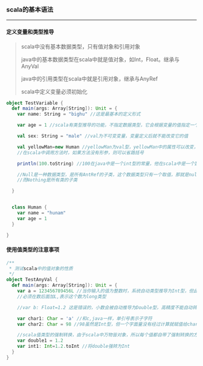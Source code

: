 ### scala的基本语法

***

#### 定义变量和类型推导

> scala中没有基本数据类型，只有值对象和引用对象
>
> java中的基本数据类型在scala中就是值对象，如Int，Float。继承与AnyVal
>
> java中的引用类型在scala中就是引用对象，继承与AnyRef
>
> scala中定义变量必须初始化

``` scala
object TestVariable {
  def main(args: Array[String]): Unit = {
    var name: String = "bighu" //这是最基本的定义形式

    var age = 1 //scala有类型推导的功能，不指定数据类型，它会根据变量的值指定一个类型

    val sex: String = "male" //val为不可变变量，变量定义后就不能改变它的值

    val yellowMan=new Human //yellowMan为val型，yellowMan中的属性可以改变，但不能指向另一个对象
    //在scala中调用方法时，如果方法没有形参，则可以省路括号

    println(100.toString) //100在java中是一个int型的常量，他在scala中是一个Int对象，也能调用方法

    //Null是一种数据类型，是所有AntRef的子类，这个数据类型只有一个取值，那就是null
    //而Nothing是所有类的子类

  }


  class Human {
    var name = "hunam"
    var age = 1
  }

}
```



#### 使用值类型的注意事项

``` scala
/**
 * 测试scala中的值对象的性质
 */
object TestAnyVal {
  def main(args: Array[String]): Unit = {
    var a = 123456789456L //当你输入的值为整数时，系统自动类型推导为Int型，但此时明显超出Int所能表示的最大数。
    //必须在数后面加L,表示这个数为long类型

    //var b: Float=1.2 这是错误的，小数会被自动推导为Double型，高精度不能自动转化为低精度

    var char1: Char = 'a' //和c,java一样，单引号表示子字符
    var char2: Char = 98 //98虽然是Int型，但一个字面量没有经过计算就赋值给char时，编译器只会进行范围的判定。

    //scala值类型的强制转换，由于scala中万物皆对象，所以每个值都自带了强制转换的方法
    var double1 = 1.2
    var int1: Int=1.2.toInt //将double强转为Int
  }
}
```

